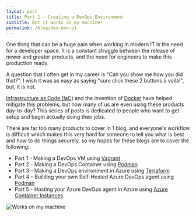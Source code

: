 ```yaml
---
layout: post
title: Part 1 - Creating a DevOps Environment
subtitle: But it works on my machine!
permalink: /blog/dev-env-p1
---
```


One thing that can be a huge pain when working in modern IT is the need for a developer space.  It is a constant struggle between the release of newer and greater products, and the need for engineers to make this production ready.

A question that I often get in my career is "Can you show me how you did that?".  I wish it was as easy as saying "sure click these 2 buttons a voilà!", but, it is not.

[Infrastructure as Code (IaC)](https://en.wikipedia.org/wiki/Infrastructure_as_code) and the invention of [Docker](https://en.wikipedia.org/wiki/Docker_(software)) have helped mitigate this problems, but how many of us are even using these products day-to-day?  This series of posts is dedicated to people who want to get setup and begin actually doing their jobs.

There are far too many products to cover in 1 blog, and everyone's workflow is difficult which makes this very hard for someone to tell you what is best and how to do things securely, so my hopes for these blogs are to cover the following:

- Part 1 - Making a DevOps VM using [Vagrant](https://www.vagrantup.com/)
- Part 2 - Making a DevOps Container using [Podman](https://podman.io/)
- Part 3 - Making a DevOps environment in Azure using [Terraform](https://www.terraform.io/)
- Part 4 - Building your own Self-Hosted Azure DevOps agent using [Podman](https://podman.io/)
- Part 5 - Hosting your Azure DevOps agent in Azure using [Azure Container Instances](https://azure.microsoft.com/en-gb/services/container-instances/#overview)


![Works on my machine](/assets/memes/meme7.jpg)
